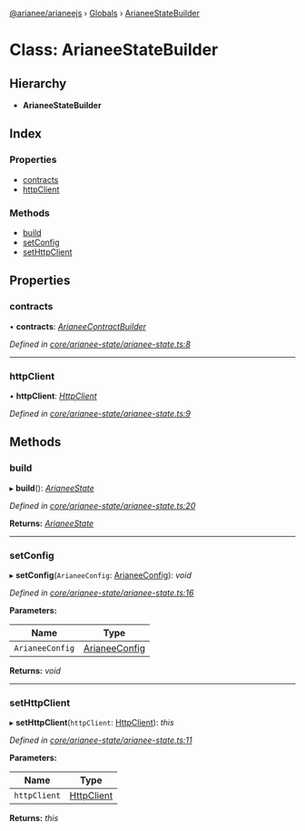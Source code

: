 [@arianee/arianeejs](../README.md) › [Globals](../globals.md) › [ArianeeStateBuilder](arianeestatebuilder.md)

# Class: ArianeeStateBuilder

## Hierarchy

* **ArianeeStateBuilder**

## Index

### Properties

* [contracts](arianeestatebuilder.md#contracts)
* [httpClient](arianeestatebuilder.md#httpclient)

### Methods

* [build](arianeestatebuilder.md#build)
* [setConfig](arianeestatebuilder.md#setconfig)
* [setHttpClient](arianeestatebuilder.md#sethttpclient)

## Properties

###  contracts

• **contracts**: *[ArianeeContractBuilder](arianeecontractbuilder.md)*

*Defined in [core/arianee-state/arianee-state.ts:8](https://github.com/stefdelec/arianeeJS/blob/07076e4/src/core/arianee-state/arianee-state.ts#L8)*

___

###  httpClient

• **httpClient**: *[HttpClient](../interfaces/httpclient.md)*

*Defined in [core/arianee-state/arianee-state.ts:9](https://github.com/stefdelec/arianeeJS/blob/07076e4/src/core/arianee-state/arianee-state.ts#L9)*

## Methods

###  build

▸ **build**(): *[ArianeeState](arianeestate.md)*

*Defined in [core/arianee-state/arianee-state.ts:20](https://github.com/stefdelec/arianeeJS/blob/07076e4/src/core/arianee-state/arianee-state.ts#L20)*

**Returns:** *[ArianeeState](arianeestate.md)*

___

###  setConfig

▸ **setConfig**(`ArianeeConfig`: [ArianeeConfig](../interfaces/arianeeconfig.md)): *void*

*Defined in [core/arianee-state/arianee-state.ts:16](https://github.com/stefdelec/arianeeJS/blob/07076e4/src/core/arianee-state/arianee-state.ts#L16)*

**Parameters:**

Name | Type |
------ | ------ |
`ArianeeConfig` | [ArianeeConfig](../interfaces/arianeeconfig.md) |

**Returns:** *void*

___

###  setHttpClient

▸ **setHttpClient**(`httpClient`: [HttpClient](../interfaces/httpclient.md)): *this*

*Defined in [core/arianee-state/arianee-state.ts:11](https://github.com/stefdelec/arianeeJS/blob/07076e4/src/core/arianee-state/arianee-state.ts#L11)*

**Parameters:**

Name | Type |
------ | ------ |
`httpClient` | [HttpClient](../interfaces/httpclient.md) |

**Returns:** *this*
